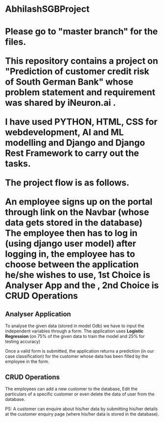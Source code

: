 # AbhilashSGBProject

<h1>Please go to "master branch" for the files.

This repository contains a project on "Prediction of customer credit risk of South German Bank" whose problem statement and requirement was shared by iNeuron.ai .

I have used PYTHON, HTML, CSS for webdevelopment, AI and ML modelling and Django and Django Rest Framework to carry out the tasks.

The project flow is as follows.

An employee signs up on the portal through link on the Navbar (whose data gets stored in the database)
The employee then has to log in (using django user model)
after logging in, the employee has to choose between the application he/she wishes to use, 1st Choice is Analyser App and the , 2nd Choice is CRUD Operations



<h2> Analyser Application </h2>
To analyse the given data (stored in model Odb) we have to input the independent variables through a form.
The application uses <b>Logistic Regression </b> (on 75% of the given data to train the model and 25% for testing accuracy)

Once a valid form is submitted, the application returns a prediction (in our case classification) for the customer whose data has been filled by the employee in the form.



<h2> CRUD Operations </h2>
The employees can add a new customer to the database, Edit the particulars of a specific customer or even delete the data of user from the database.


PS: A customer can enquire about his/her data by submitting his/her details at the customer enquiry page (where his/her data is stored in the database).



